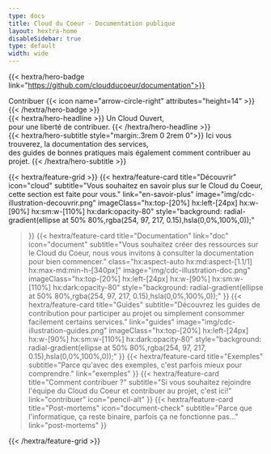 ```yaml
---
type: docs
title: Cloud du Coeur - Documentation publique
layout: hextra-home
disableSidebar: true
type: default
width: wide
---
```


{{< hextra/hero-badge link="https://github.com/cloudducoeur/documentation">}}
  <div class="hx-w-2 hx-h-2 hx-rounded-full hx-bg-primary-400"></div>
  Contribuer
  {{< icon name="arrow-circle-right" attributes="height=14" >}}
{{< /hextra/hero-badge >}}

<div class="hx-mt-6 hx-mb-6">
{{< hextra/hero-headline >}}
  Un Cloud Ouvert,<br>
  pour une liberté de contribuer.
{{< /hextra/hero-headline >}}
</div>

<div class="hx-mb-12">
{{< hextra/hero-subtitle style="margin:.3rem 0 2rem 0">}}
  Ici vous trouverez, la documentation des services,<br>
  des guides de bonnes pratiques mais également comment contribuer au projet.
{{< /hextra/hero-subtitle >}}
</div>

<div class="hx-mt-6"></div>

{{< hextra/feature-grid >}}
  {{< hextra/feature-card
    title="Découvrir"
    icon="cloud"
    subtitle="Vous souhaitez en savoir plus sur le Cloud du Coeur, cette section est faite pour vous."
    link="en-savoir-plus"
    image="img/cdc-illustration-decouvrir.png"
    imageClass="hx:top-[20%] hx:left-[24px] hx:w-[90%] hx:sm:w-[110%] hx:dark:opacity-80"
    style="background: radial-gradient(ellipse at 50% 80%,rgba(254, 97, 217, 0.15),hsla(0,0%,100%,0));"
  >}}
  {{< hextra/feature-card
    title="Documentation"
    link="doc"
    icon="document"
    subtitle="Vous souhaitez créer des ressources sur le Cloud du Coeur, nous vous invitons à consulter la documentation pour bien commencer."
    class="hx:aspect-auto hx:md:aspect-[1.1/1] hx:max-md:min-h-[340px]"
    image="img/cdc-illustration-doc.png"
    imageClass="hx:top-[20%] hx:left-[24px] hx:w-[90%] hx:sm:w-[110%] hx:dark:opacity-80"
    style="background: radial-gradient(ellipse at 50% 80%,rgba(254, 97, 217, 0.15),hsla(0,0%,100%,0));"
  >}}
  {{< hextra/feature-card
    title="Guides"
    subtitle="Découvrez les guides de contribution pour participer au projet ou simplement consommer facilement certains services."
    link="guides"
    image="img/cdc-illustration-guides.png"
    imageClass="hx:top-[20%] hx:left-[24px] hx:w-[90%] hx:sm:w-[110%] hx:dark:opacity-80"
    style="background: radial-gradient(ellipse at 50% 80%,rgba(254, 97, 217, 0.15),hsla(0,0%,100%,0));"
  >}}
  {{< hextra/feature-card
    title="Exemples"
    subtitle="Parce qu'avec des exemples, c'est parfois mieux pour comprendre."
    link="exemples"
  >}}
  {{< hextra/feature-card
    title="Comment contribuer ?"
    subtitle="Si vous souhaitez rejoindre l'équipe du Cloud du Coeur et contribuer au projet, c'est ici!"
    link="contribuer"
    icon="pencil-alt"
  >}}
  {{< hextra/feature-card
    title="Post-mortems"
    icon="document-check"
    subtitle="Parce que l'informatique, ça reste binaire, parfois ça ne fonctionne pas..."
    link="post-mortems"
  >}}
  
{{< /hextra/feature-grid >}}

